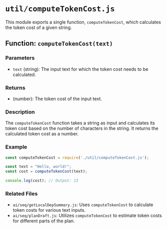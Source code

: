 # `util/computeTokenCost.js`

This module exports a single function, `computeTokenCost`, which calculates the token cost of a given string.

## Function: `computeTokenCost(text)`

### Parameters

- `text` (string): The input text for which the token cost needs to be calculated.

### Returns

- (number): The token cost of the input text.

### Description

The `computeTokenCost` function takes a string as input and calculates its token cost based on the number of characters in the string. It returns the calculated token cost as a number.

### Example

```javascript
const computeTokenCost = require('./util/computeTokenCost.js');

const text = "Hello, world!";
const cost = computeTokenCost(text);

console.log(cost); // Output: 13
```

### Related Files

- `ai/seq/getLocalDepSummary.js`: Uses `computeTokenCost` to calculate token costs for various text inputs.
- `ai/seq/planDraft.js`: Utilizes `computeTokenCost` to estimate token costs for different parts of the plan.